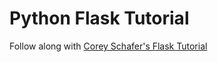 # Python Flask Tutorial

Follow along with [Corey Schafer's Flask Tutorial](https://www.youtube.com/playlist?list=PL-osiE80TeTs4UjLw5MM6OjgkjFeUxCYH)
